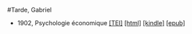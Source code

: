 #Tarde, Gabriel

* 1902, Psychologie économique  <a class="file tei" href="https://hurlus.github.io/tei/tarde1902_psyeco.xml">[TEI]</a>  <a class="file html" href="https://hurlus.github.io/tarde/tarde1902_psyeco.html">[html]</a>  <a class="file mobi" href="https://hurlus.github.io/tarde/tarde1902_psyeco.mobi">[kindle]</a>  <a class="file epub" href="https://hurlus.github.io/tarde/tarde1902_psyeco.epub">[epub]</a> 
